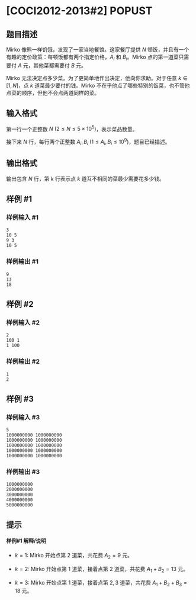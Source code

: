 # [COCI2012-2013#2] POPUST

## 题目描述

Mirko 像熊一样饥饿，发现了一家当地餐馆。这家餐厅提供 $N$ 顿饭，并且有一个有趣的定价政策：每顿饭都有两个指定价格，$A_i$ 和 $B_i$。Mirko 点的第一道菜只需要付 $A$ 元，其他菜都需要付 $B$ 元。

Mirko 无法决定点多少菜。为了更简单地作出决定，他向你求助。对于任意 $k\in[1,N]$，点 $k$ 道菜最少要付的钱。Mirko 不在乎他点了哪些特别的饭菜，也不管他点菜的顺序，但他不会点两道同样的菜。

## 输入格式

第一行一个正整数 $N\ (2\le N\le 5\times 10^5)$，表示菜品数量。

接下来 $N$ 行，每行两个正整数 $A_i,B_i\ (1\le A_i,B_i\le 10^9)$，题目已经描述。

## 输出格式

输出包含 $N$ 行，第 $k$ 行表示点 $k$ 道互不相同的菜最少需要花多少钱。

## 样例 #1

### 样例输入 #1
```
3
10 5
9 3
10 5
```

### 样例输出 #1

```
9
13
18
```

## 样例 #2

### 样例输入 #2
```
2
100 1
1 100
```

### 样例输出 #2

```
1
2
```

## 样例 #3

### 样例输入 #3
```
5
1000000000 1000000000
1000000000 1000000000
1000000000 1000000000
1000000000 1000000000
1000000000 1000000000
```

### 样例输出 #3

```
1000000000
2000000000
3000000000
4000000000
5000000000
```

## 提示

#### 样例#1 解释/说明

- $k=1$: Mirko 开始点第 $2$ 道菜，共花费 $A_2=9$ 元。

- $k=2$: Mirko 开始点第 $1$ 道菜，接着点第 $2$ 道菜，共花费 $A_1+B_2=13$ 元。

- $k=3$: Mirko 开始点第 $1$ 道菜，接着点第 $2,3$ 道菜，共花费 $A_1+B_2+B_3=18$ 元。

